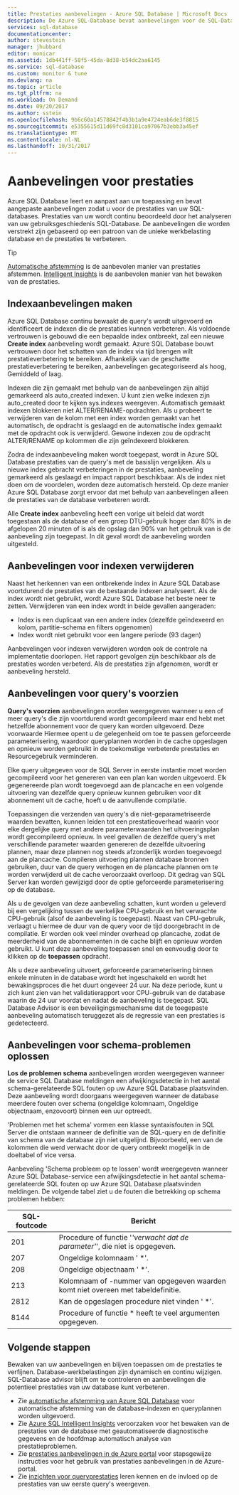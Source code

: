 ```yaml
---
title: Prestaties aanbevelingen - Azure SQL Database | Microsoft Docs
description: De Azure SQL-Database bevat aanbevelingen voor de SQL-Databases die u kunt de huidige queryprestaties verbeteren.
services: sql-database
documentationcenter: 
author: stevestein
manager: jhubbard
editor: monicar
ms.assetid: 1db441ff-58f5-45da-8d38-b54dc2aa6145
ms.service: sql-database
ms.custom: monitor & tune
ms.devlang: na
ms.topic: article
ms.tgt_pltfrm: na
ms.workload: On Demand
ms.date: 09/20/2017
ms.author: sstein
ms.openlocfilehash: 9b6c60a14578842f4b3b1a9e4724eab6de3f8815
ms.sourcegitcommit: e5355615d11d69fc8d3101ca97067b3ebb3a45ef
ms.translationtype: MT
ms.contentlocale: nl-NL
ms.lasthandoff: 10/31/2017
---
```

# <a name="performance-recommendations"></a>Aanbevelingen voor prestaties

Azure SQL Database leert en aanpast aan uw toepassing en bevat aangepaste aanbevelingen zodat u voor de prestaties van uw SQL-databases. Prestaties van uw wordt continu beoordeeld door het analyseren van uw gebruiksgeschiedenis SQL-Database. De aanbevelingen die worden verstrekt zijn gebaseerd op een patroon van de unieke werkbelasting database en de prestaties te verbeteren.

> [!TIP]
> [Automatische afstemming](sql-database-automatic-tuning.md) is de aanbevolen manier van prestaties afstemmen. [Intelligent Insights](sql-database-intelligent-insights.md) is de aanbevolen manier van het bewaken van de prestaties. 
>

## <a name="create-index-recommendations"></a>Indexaanbevelingen maken
Azure SQL Database continu bewaakt de query's wordt uitgevoerd en identificeert de indexen die de prestaties kunnen verbeteren. Als voldoende vertrouwen is gebouwd die een bepaalde index ontbreekt, zal een nieuwe **Create index** aanbeveling wordt gemaakt. Azure SQL Database bouwt vertrouwen door het schatten van de index via tijd brengen wilt prestatieverbetering te bereiken. Afhankelijk van de geschatte prestatieverbetering te bereiken, aanbevelingen gecategoriseerd als hoog, Gemiddeld of laag. 

Indexen die zijn gemaakt met behulp van de aanbevelingen zijn altijd gemarkeerd als auto_created indexen. U kunt zien welke indexen zijn auto_created door te kijken sys.indexes weergeven. Automatisch gemaakt indexen blokkeren niet ALTER/RENAME-opdrachten. Als u probeert te verwijderen van de kolom met een index worden gemaakt van het automatisch, de opdracht is geslaagd en de automatische index gemaakt met de opdracht ook is verwijderd. Gewone indexen zou de opdracht ALTER/RENAME op kolommen die zijn geïndexeerd blokkeren.

Zodra de indexaanbeveling maken wordt toegepast, wordt in Azure SQL Database prestaties van de query's met de basislijn vergelijken. Als u nieuwe index gebracht verbeteringen in de prestaties, aanbeveling gemarkeerd als geslaagd en impact rapport beschikbaar. Als de index niet doen om de voordelen, worden deze automatisch hersteld. Op deze manier Azure SQL Database zorgt ervoor dat met behulp van aanbevelingen alleen de prestaties van de database verbeteren wordt.

Alle **Create index** aanbeveling heeft een vorige uit beleid dat wordt toegestaan als de database of een groep DTU-gebruik hoger dan 80% in de afgelopen 20 minuten of is als de opslag dan 90% van het gebruik van is de aanbeveling zijn toegepast. In dit geval wordt de aanbeveling worden uitgesteld.

## <a name="drop-index-recommendations"></a>Aanbevelingen voor indexen verwijderen
Naast het herkennen van een ontbrekende index in Azure SQL Database voortdurend de prestaties van de bestaande indexen analyseert. Als de index wordt niet gebruikt, wordt Azure SQL Database het beste neer te zetten. Verwijderen van een index wordt in beide gevallen aangeraden:
* Index is een duplicaat van een andere index (dezelfde geïndexeerd en kolom, partitie-schema en filters opgenomen)
* Index wordt niet gebruikt voor een langere periode (93 dagen)

Aanbevelingen voor indexen verwijderen worden ook de controle na implementatie doorlopen. Het rapport gevolgen zijn beschikbaar als de prestaties worden verbeterd. Als de prestaties zijn afgenomen, wordt er aanbeveling hersteld.


## <a name="parameterize-queries-recommendations"></a>Aanbevelingen voor query's voorzien
**Query's voorzien** aanbevelingen worden weergegeven wanneer u een of meer query's die zijn voortdurend wordt gecompileerd maar end hebt met hetzelfde abonnement voor de query kan worden uitgevoerd. Deze voorwaarde Hiermee opent u de gelegenheid om toe te passen geforceerde parameterisering, waardoor queryplannen worden in de cache opgeslagen en opnieuw worden gebruikt in de toekomstige verbeterde prestaties en Resourcegebruik verminderen. 

Elke query uitgegeven voor de SQL Server in eerste instantie moet worden gecompileerd voor het genereren van een plan kan worden uitgevoerd. Elk gegenereerde plan wordt toegevoegd aan de plancache en een volgende uitvoering van dezelfde query opnieuw kunnen gebruiken voor dit abonnement uit de cache, hoeft u de aanvullende compilatie. 

Toepassingen die verzenden van query's die niet-geparametriseerde waarden bevatten, kunnen leiden tot een prestatieoverhead waarin voor elke dergelijke query met andere parameterwaarden het uitvoeringsplan wordt gecompileerd opnieuw. In veel gevallen de dezelfde query's met verschillende parameter waarden genereren de dezelfde uitvoering plannen, maar deze plannen nog steeds afzonderlijk worden toegevoegd aan de plancache. Compileren uitvoering plannen database bronnen gebruiken, duur van de query verhogen en de plancache plannen om te worden verwijderd uit de cache veroorzaakt overloop. Dit gedrag van SQL Server kan worden gewijzigd door de optie geforceerde parameterisering op de database. 

Als u de gevolgen van deze aanbeveling schatten, kunt worden u geleverd bij een vergelijking tussen de werkelijke CPU-gebruik en het verwachte CPU-gebruik (alsof de aanbeveling is toegepast). Naast van CPU-gebruik, verlaagt u hiermee de duur van de query voor de tijd doorgebracht in de compilatie. Er worden ook veel minder overhead op plancache, zodat de meerderheid van de abonnementen in de cache blijft en opnieuw worden gebruikt. U kunt deze aanbeveling toepassen snel en eenvoudig door te klikken op de **toepassen** opdracht. 

Als u deze aanbeveling uitvoert, geforceerde parameterisering binnen enkele minuten in de database wordt het ingeschakeld en wordt het bewakingsproces die het duurt ongeveer 24 uur. Na deze periode, kunt u zich kunt zien van het validatierapport voor CPU-gebruik van de database waarin de 24 uur voordat en nadat de aanbeveling is toegepast. SQL Database Advisor is een beveiligingsmechanisme dat de toegepaste aanbeveling automatisch teruggezet als de regressie van een prestaties is gedetecteerd.

## <a name="fix-schema-issues-recommendations"></a>Aanbevelingen voor schema-problemen oplossen
**Los de problemen schema** aanbevelingen worden weergegeven wanneer de service SQL Database meldingen een afwijkingsdetectie in het aantal schema-gerelateerde SQL fouten op uw Azure SQL Database plaatsvinden. Deze aanbeveling wordt doorgaans weergegeven wanneer de database meerdere fouten over schema (ongeldige kolomnaam, Ongeldige objectnaam, enzovoort) binnen een uur optreedt.

'Problemen met het schema' vormen een klasse syntaxisfouten in SQL Server die ontstaan wanneer de definitie van de SQL-query en de definitie van schema van de database zijn niet uitgelijnd. Bijvoorbeeld, een van de kolommen die werd verwacht door de query ontbreekt mogelijk in de doeltabel of vice versa. 

Aanbeveling 'Schema probleem op te lossen' wordt weergegeven wanneer Azure SQL Database-service een afwijkingsdetectie in het aantal schema-gerelateerde SQL fouten op uw Azure SQL Database plaatsvinden meldingen. De volgende tabel ziet u de fouten die betrekking op schema problemen hebben:

| SQL-foutcode | Bericht |
| --- | --- |
| 201 |Procedure of functie '*'verwacht dat de parameter'*', die niet is opgegeven. |
| 207 |Ongeldige kolomnaam ' *'. |
| 208 |Ongeldige objectnaam ' *'. |
| 213 |Kolomnaam of -nummer van opgegeven waarden komt niet overeen met tabeldefinitie. |
| 2812 |Kan de opgeslagen procedure niet vinden ' *'. |
| 8144 |Procedure of functie * heeft te veel argumenten opgegeven. |

## <a name="next-steps"></a>Volgende stappen
Bewaken van uw aanbevelingen en blijven toepassen om de prestaties te verfijnen. Database-werkbelastingen zijn dynamisch en continu wijzigen. SQL-Database advisor blijft om te controleren en aanbevelingen die potentieel prestaties van uw database kunt verbeteren. 

* Zie [automatische afstemming van Azure SQL Database](sql-database-automatic-tuning.md) voor automatische afstemming van de database-indexen en queryplannen worden uitgevoerd.
* Zie [Azure SQL Intelligent Insights](sql-database-intelligent-insights.md) veroorzaken voor het bewaken van de prestaties van de database met geautomatiseerde diagnostische gegevens en de hoofdmap automatisch analyse van prestatieproblemen.
* Zie [prestaties aanbevelingen in de Azure portal](sql-database-advisor-portal.md) voor stapsgewijze instructies voor het gebruik van prestaties aanbevelingen in de Azure-portal.
* Zie [inzichten voor queryprestaties](sql-database-query-performance.md) leren kennen en de invloed op de prestaties van uw eerste query's weergeven.



